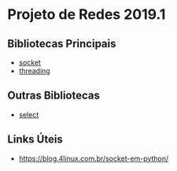 # Projeto de Redes 2019.1


## Bibliotecas Principais
- [socket](https://docs.python.org/3/library/socket.html)
- [threading](https://docs.python.org/3/library/threading.html)

## Outras Bibliotecas
- [select](https://docs.python.org/3/library/select.html)

## Links Úteis
- https://blog.4linux.com.br/socket-em-python/
